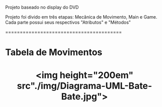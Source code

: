 Projeto baseado no display do DVD

Projeto foi divido em três etapas: Mecânica de Movimento, Main e Game. Cada parte possui seus respectivos "Atributos" e "Métodos"

========================================
<h1>Tabela de Movimentos<h1>

<div align=center>

<img height="200em" src"./img/Diagrama-UML-Bate-Bate.jpg">

</div>